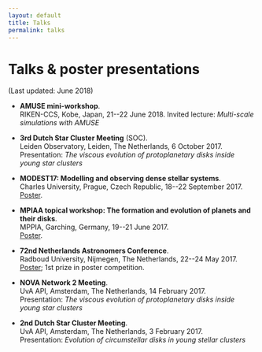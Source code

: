 ```yaml
---
layout: default
title: Talks
permalink: talks
---
```


# Talks & poster presentations
(Last updated: June 2018)
- **AMUSE mini-workshop**.  
RIKEN-CCS, Kobe, Japan, 21--22 June 2018.
Invited lecture: *Multi-scale simulations with AMUSE*

- **3rd Dutch Star Cluster Meeting** (SOC).  
Leiden Observatory, Leiden, The Netherlands, 6 October 2017.
Presentation: *The viscous evolution of protoplanetary disks inside young star clusters*

- **MODEST17: Modelling and observing dense stellar systems**.  
Charles University, Prague, Czech Republic, 18--22 September 2017.  
<a href="images/Poster2017_02.png" target="_blank">Poster</a>.

- **MPIAA topical workshop: The formation and evolution of planets and their disks**.  
MPPIA, Garching, Germany, 19--21 June 2017.  
<a href="images/Poster2017_01.png" target="_blank">Poster</a>.

- **72nd Netherlands Astronomers Conference**.  
Radboud University, Nijmegen, The Netherlands, 22--24 May 2017.  
<a href="images/Poster2017_01.png" target="_blank">Poster</a>; 1st prize in poster competition.

- **NOVA Network 2 Meeting**.  
UvA API, Amsterdam, The Netherlands, 14 February 2017.  
Presentation: *The viscous evolution of protoplanetary disks inside young star clusters*

- **2nd Dutch Star Cluster Meeting**.  
UvA API, Amsterdam, The Netherlands, 3 February 2017.  
Presentation: *Evolution  of  circumstellar  disks  in  young  stellar clusters*

